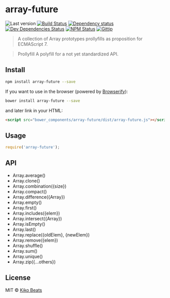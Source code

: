 # array-future

![Last version](https://img.shields.io/github/tag/Kikobeats/array-future.svg?style=flat-square)
[![Build Status](http://img.shields.io/travis/Kikobeats/array-future/master.svg?style=flat-square)](https://travis-ci.org/Kikobeats/array-future)
[![Dependency status](http://img.shields.io/david/Kikobeats/array-future.svg?style=flat-square)](https://david-dm.org/Kikobeats/array-future)
[![Dev Dependencies Status](http://img.shields.io/david/dev/Kikobeats/array-future.svg?style=flat-square)](https://david-dm.org/Kikobeats/array-future#info=devDependencies)
[![NPM Status](http://img.shields.io/npm/dm/array-future.svg?style=flat-square)](https://www.npmjs.org/package/array-future)
[![Gittip](http://img.shields.io/gittip/Kikobeats.svg?style=flat-square)](https://www.gittip.com/Kikobeats/)

> A collection of Array prototypes prollyfills as proposition for ECMAScript 7.

> Prollyfill A polyfill for a not yet standardized API.

## Install

```bash
npm install array-future --save
```

If you want to use in the browser (powered by [Browserify](http://browserify.org/)):

```bash
bower install array-future --save
```

and later link in your HTML:

```html
<script src="bower_components/array-future/dist/array-future.js"></script>
```

## Usage

```js
require('array-future');
```

## API

* Array.average()
* Array.clone()
* Array.combination({size})
* Array.compact()
* Array.difference({Array})
* Array.empty()
* Array.first()
* Array.includes({elem})
* Array.intersect({Array})
* Array.isEmpty()
* Array.last()
* Array.replace({oldElem}, {newElem})
* Array.remove({elem})
* Array.shuffle()
* Array.sum()
* Array.unique()
* Array.zip({...others})

## License

MIT © [Kiko Beats](http://www.kikobeats.com)

